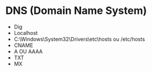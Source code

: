 # DNS (Domain Name System)

- Dig
- Localhost
- C:\Windows\System32\Drivers\etc\hosts ou /etc/hosts
- CNAME
- A OU AAAA
- TXT
- MX
